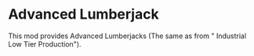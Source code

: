 # Advanced Lumberjack

This mod provides Advanced Lumberjacks (The same as from " Industrial Low Tier Production").
